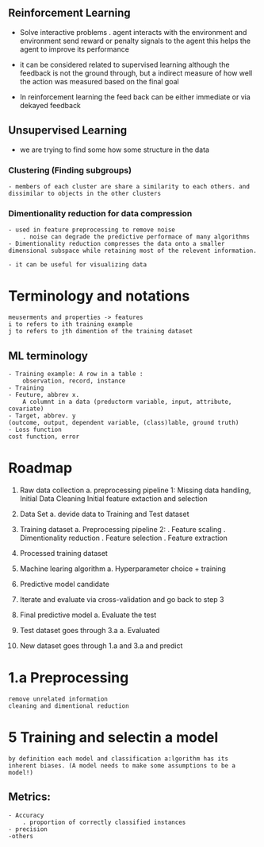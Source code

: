 ## Reinforcement Learning
- Solve interactive problems
    . agent interacts with the environment and environment send reward or penalty signals to the agent this helps the agent to improve its performance

- it can be considered related to supervised learning although the feedback is not the ground through, but a indirect measure of how well the action was measured based on the final goal
- In reinforcement learning the feed back can be either immediate or via dekayed feedback

## Unsupervised Learning
- we are trying to find some how some structure in the data
### Clustering (Finding subgroups) 
    - members of each cluster are share a similarity to each others. and dissimilar to objects in the other clusters

### Dimentionality reduction for data compression
    - used in feature preprocessing to remove noise
        . noise can degrade the predictive performace of many algorithms
    - Dimentionality reduction compresses the data onto a smaller dimensional subspace while retaining most of the relevent information.
    
    - it can be useful for visualizing data

# Terminology and notations
    meuserments and properties -> features
    i to refers to ith training example 
    j to refers to jth dimention of the training dataset 
## ML terminology
    - Training example: A row in a table :
        observation, record, instance
    - Training
    - Feuture, abbrev x.
        A columnt in a data (preductorm variable, input, attribute, covariate)
    - Target, abbrev. y 
    (outcome, output, dependent variable, (class)lable, ground truth)
    - Loss function 
    cost function, error

# Roadmap
1. Raw data collection
    a. preprocessing pipeline 1:
        Missing data handling, 
        Initial Data Cleaning
        Initial feature extaction and selection
2. Data Set 
    a. devide data to Training and Test dataset
3. Training dataset
    a. Preprocessing pipeline 2:
        . Feature scaling
        . Dimentionality reduction
            . Feature selection
            . Feature extraction
4. Processed training dataset
5. Machine learing algorithm
    a. Hyperparameter choice + training
6. Predictive model candidate
7. Iterate and evaluate via cross-validation and go back to step 3
8. Final predictive model 
    a. Evaluate the test 
9. Test dataset
    goes through 3.a
    a. Evaluated

10. New dataset
    goes through 1.a and 3.a
    and predict

# 1.a Preprocessing 
    remove unrelated information
    cleaning and dimentional reduction
# 5 Training and selectin a model
    by definition each model and classification a:lgorithm has its inherent biases. (A model needs to make some assumptions to be a model!)
## Metrics:
    - Accuracy
        . proportion of correctly classified instances
    - precision
    -others

